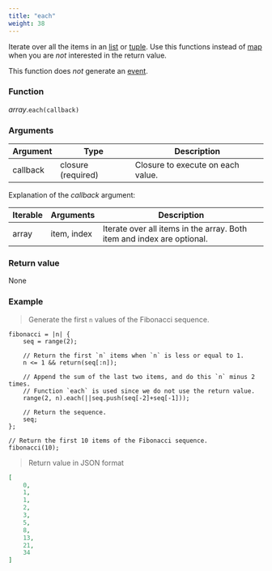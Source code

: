 ```yaml
---
title: "each"
weight: 38
---
```


Iterate over all the items in an [list](../../list) or [tuple](../../tuple).
Use this functions instead of [map](../map) when you are *not* interested in the return value.


This function does *not* generate an [event](../../../overview/events).

### Function

*array*.`each(callback)`

### Arguments

Argument | Type | Description
-------- | ---- | -----------
callback | closure (required) | Closure to execute on each value.


Explanation of the *callback* argument:

Iterable | Arguments   | Description
-------- | ----------- | -----------
array    | item, index | Iterate over all items in the array. Both item and index are optional.

### Return value

None

### Example

> Generate the first `n` values of the Fibonacci sequence.

```thingsdb,json_response
fibonacci = |n| {
    seq = range(2);

    // Return the first `n` items when `n` is less or equal to 1.
    n <= 1 && return(seq[:n]);

    // Append the sum of the last two items, and do this `n` minus 2 times.
    // Function `each` is used since we do not use the return value.
    range(2, n).each(||seq.push(seq[-2]+seq[-1]));

    // Return the sequence.
    seq;
};

// Return the first 10 items of the Fibonacci sequence.
fibonacci(10);
```

> Return value in JSON format

```json
[
    0,
    1,
    1,
    2,
    3,
    5,
    8,
    13,
    21,
    34
]
```
